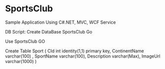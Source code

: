 # SportsClub
Sample Application Using C#.NET, MVC, WCF  Service

DB Script: 
Create DataBase SportsClub
Go

Use SportsClub
GO

Create Table Sport
(
CId int identity(1,1) primary key,
ContinentName varchar(100) ,
SportName varchar(100),
Description varchar(Max),
ImageUrl varchar(1000)
)


